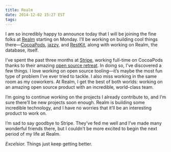 ```yaml
---
title: Realm
date: 2014-12-02 15:27 EST
tags:
---
```


I am so incredibly happy to announce today that I will be joining the fine folks at [Realm](http://realm.io) starting on Monday. I’ll be working on building cool things there—[CocoaPods](http://cocoapods.org), [jazzy](https://github.com/realm/jazzy), and [RestKit](https://github.com/RestKit/RestKit), along with working on Realm, the database, itself.

<!-- more -->

I’ve spent the past three months at [Stripe](https://stripe.com), working full-time on CocoaPods thanks to their amazing [open source retreat](https://stripe.com/blog/stripe-open-source-retreat). In doing so, I’ve discovered a few things. I love working on open source tooling—it’s maybe the most fun type of problem I’ve ever tried to tackle. I also miss working in the same room as my coworkers. At Realm, I get the best of both worlds: working on an amazing open source product with an incredible, world-class team.

I’m going to continue working on the projects I already contribute to, and I’m sure there’ll be new projects soon enough. Realm is building some incredible technology, and I have no worries that it’ll be an interesting product to work on.

I’m sad to say goodbye to Stripe. They’ve fed me well and I’ve made many wonderful friends there, but I couldn't be more excited to begin the next period of my life at Realm.

*Excelsior.* Things just keep getting better.